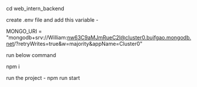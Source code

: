 cd web_intern_backend

create .env file and add this variable - 

MONGO_URI = "mongodb+srv://William:nw63C9aMJmRueC2l@cluster0.bujfgao.mongodb.net/?retryWrites=true&w=majority&appName=Cluster0"

run below command

npm i

run the project -  npm run start
